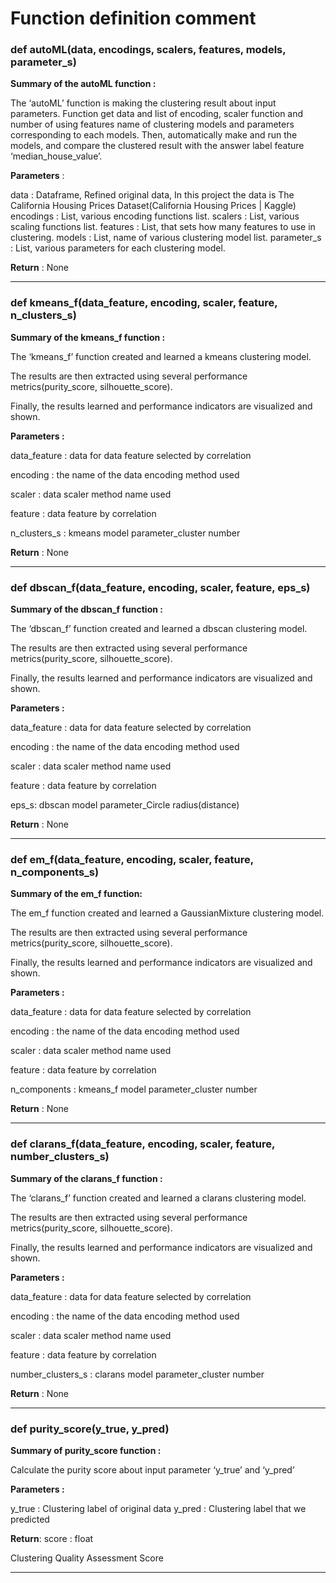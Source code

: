 # Function definition comment

### def autoML(data, encodings, scalers, features, models, parameter_s)

**Summary of the autoML function :**

The ‘autoML’ function is making the clustering result about input parameters.
Function get data and list of encoding, scaler function and number of using features name of clustering models and parameters corresponding to each models.
Then, automatically make and run the models, and compare the clustered result with the answer label feature ‘median_house_value’.

**Parameters** :

data : Dataframe, Refined original data, In this project the data is The California Housing Prices Dataset(California Housing Prices | Kaggle)
encodings : List, various encoding functions list.
scalers : List, various scaling functions list.
features : List, that sets how many features to use in clustering.
models : List, name of various clustering model list.
parameter_s : List, various parameters for each clustering model.

**Return** : None

---

### def kmeans_f(data_feature, encoding, scaler, feature, n_clusters_s)

**Summary of the kmeans_f function :** 

The ‘kmeans_f’ function created and learned a kmeans clustering model.

The results are then extracted using several performance metrics(purity_score, silhouette_score).

Finally, the results learned and performance indicators are visualized and shown.

**Parameters :**

data_feature : data for data feature selected by correlation

encoding : the name of the data encoding method used

scaler : data scaler method name used

feature : data feature by correlation

n_clusters_s : kmeans model parameter_cluster number

**Return** : None

---

### def dbscan_f(data_feature, encoding, scaler, feature, eps_s)

**Summary of the dbscan_f function :**

The ‘dbscan_f’ function created and learned a dbscan clustering model.

The results are then extracted using several performance metrics(purity_score, silhouette_score).

 Finally, the results learned and performance indicators are visualized and shown.

**Parameters :**

data_feature : data for data feature selected by correlation

encoding : the name of the data encoding method used

scaler : data scaler method name used

feature : data feature by correlation

eps_s: dbscan model parameter_Circle radius(distance)

**Return** : None

---

### def em_f(data_feature, encoding, scaler, feature, n_components_s)

**Summary of the em_f function:**

The em_f function created and learned a GaussianMixture clustering model.

The results are then extracted using several performance metrics(purity_score, silhouette_score).

Finally, the results learned and performance indicators are visualized and shown.

**Parameters :**

data_feature : data for data feature selected by correlation

encoding : the name of the data encoding method used

scaler : data scaler method name used

feature : data feature by correlation

n_components : kmeans_f model parameter_cluster number

**Return** : None

---

### def clarans_f(data_feature, encoding, scaler, feature, number_clusters_s)

**Summary of the clarans_f function :**

The ‘clarans_f’ function created and learned a clarans clustering model.

The results are then extracted using several performance metrics(purity_score, silhouette_score).

Finally, the results learned and performance indicators are visualized and shown.

**Parameters :**

data_feature : data for data feature selected by correlation

encoding : the name of the data encoding method used

scaler : data scaler method name used

feature : data feature by correlation

number_clusters_s : clarans model parameter_cluster number

**Return** : None

---

### def purity_score(y_true, y_pred)

**Summary of purity_score function :**

Calculate the purity score about input parameter ‘y_true’ and ‘y_pred’

**Parameters :**

y_true : Clustering label of original data
y_pred : Clustering label that we predicted

**Return**: score : float

Clustering Quality Assessment Score

---